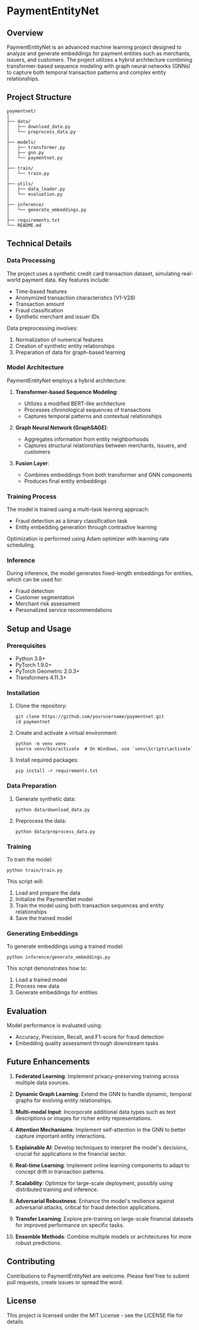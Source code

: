 # PaymentEntityNet

## Overview

PaymentEntityNet is an advanced machine learning project designed to analyze and generate embeddings for payment entities such as merchants, issuers, and customers. The project utilizes a hybrid architecture combining transformer-based sequence modeling with graph neural networks (GNNs) to capture both temporal transaction patterns and complex entity relationships.

## Project Structure
```
paymentnet/
│
├── data/
│   ├── download_data.py
│   └── preprocess_data.py
│
├── models/
│   ├── transformer.py
│   ├── gnn.py
│   └── paymentnet.py
│
├── train/
│   └── train.py
│
├── utils/
│   ├── data_loader.py
│   └── evaluation.py
│
├── inference/
│   └── generate_embeddings.py
│
├── requirements.txt
└── README.md
```
## Technical Details

### Data Processing

The project uses a synthetic credit card transaction dataset, simulating real-world payment data. Key features include:

- Time-based features
- Anonymized transaction characteristics (V1-V28)
- Transaction amount
- Fraud classification
- Synthetic merchant and issuer IDs

Data preprocessing involves:
1. Normalization of numerical features
2. Creation of synthetic entity relationships
3. Preparation of data for graph-based learning

### Model Architecture

PaymentEntityNet employs a hybrid architecture:

1. **Transformer-based Sequence Modeling**: 
   - Utilizes a modified BERT-like architecture
   - Processes chronological sequences of transactions
   - Captures temporal patterns and contextual relationships

2. **Graph Neural Network (GraphSAGE)**:
   - Aggregates information from entity neighborhoods
   - Captures structural relationships between merchants, issuers, and customers

3. **Fusion Layer**:
   - Combines embeddings from both transformer and GNN components
   - Produces final entity embeddings

### Training Process

The model is trained using a multi-task learning approach:
- Fraud detection as a binary classification task
- Entity embedding generation through contrastive learning

Optimization is performed using Adam optimizer with learning rate scheduling.

### Inference

During inference, the model generates fixed-length embeddings for entities, which can be used for:
- Fraud detection
- Customer segmentation
- Merchant risk assessment
- Personalized service recommendations

## Setup and Usage

### Prerequisites

- Python 3.8+
- PyTorch 1.9.0+
- PyTorch Geometric 2.0.3+
- Transformers 4.11.3+

### Installation

1. Clone the repository:
   ```
   git clone https://github.com/yourusername/paymentnet.git
   cd paymentnet
   ```

2. Create and activate a virtual environment:
   ```
   python -m venv venv
   source venv/bin/activate  # On Windows, use `venv\Scripts\activate`
   ```

3. Install required packages:
   ```
   pip install -r requirements.txt
   ```

### Data Preparation

1. Generate synthetic data:
   ```
   python data/download_data.py
   ```

2. Preprocess the data:
   ```
   python data/preprocess_data.py
   ```

### Training

To train the model:

```
python train/train.py
```

This script will:
1. Load and prepare the data
2. Initialize the PaymentNet model
3. Train the model using both transaction sequences and entity relationships
4. Save the trained model

### Generating Embeddings

To generate embeddings using a trained model:

```
python inference/generate_embeddings.py
```

This script demonstrates how to:
1. Load a trained model
2. Process new data
3. Generate embeddings for entities

## Evaluation

Model performance is evaluated using:
- Accuracy, Precision, Recall, and F1-score for fraud detection
- Embedding quality assessment through downstream tasks

## Future Enhancements

1. **Federated Learning**: Implement privacy-preserving training across multiple data sources.

2. **Dynamic Graph Learning**: Extend the GNN to handle dynamic, temporal graphs for evolving entity relationships.

3. **Multi-modal Input**: Incorporate additional data types such as text descriptions or images for richer entity representations.

4. **Attention Mechanisms**: Implement self-attention in the GNN to better capture important entity interactions.

5. **Explainable AI**: Develop techniques to interpret the model's decisions, crucial for applications in the financial sector.

6. **Real-time Learning**: Implement online learning components to adapt to concept drift in transaction patterns.

7. **Scalability**: Optimize for large-scale deployment, possibly using distributed training and inference.

8. **Adversarial Robustness**: Enhance the model's resilience against adversarial attacks, critical for fraud detection applications.

9. **Transfer Learning**: Explore pre-training on large-scale financial datasets for improved performance on specific tasks.

10. **Ensemble Methods**: Combine multiple models or architectures for more robust predictions.

## Contributing

Contributions to PaymentEntityNet are welcome. Please feel free to submit pull requests, create issues or spread the word.

## License

This project is licensed under the MIT License - see the LICENSE file for details.
